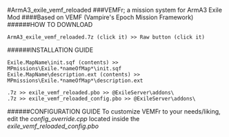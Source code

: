 #ArmA3_exile_vemf_reloaded
###VEMFr; a mission system for ArmA3 Exile Mod
####Based on VEMF (Vampire's Epoch Mission Framework)
<br />
######HOW TO DOWNLOAD
```
ArmA3_exile_vemf_reloaded.7z (click it) >> Raw button (click it)
```
######INSTALLATION GUIDE
```
Exile.MapName\init.sqf (contents) >> MPmissions\Exile.*nameOfMap*\init.sqf
Exile.MapName\description.ext (contents) >> MPmissions\Exile.*nameOfMap*\description.ext
```
```
.7z >> exile_vemf_reloaded.pbo >> @ExileServer\addons\
.7z >> exile_vemf_reloaded_config.pbo >> @ExileServer\addons\
```
######CONFIGURATION GUIDE
To customize VEMFr to your needs/liking, edit the *config_override.cpp* located inside the *exile_vemf_reloaded_config.pbo* <br />
